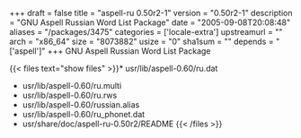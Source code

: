 +++
draft = false
title = "aspell-ru 0.50r2-1"
version = "0.50r2-1"
description = "GNU Aspell Russian Word List Package"
date = "2005-09-08T20:08:48"
aliases = "/packages/3475"
categories = ['locale-extra']
upstreamurl = ""
arch = "x86_64"
size = "8073882"
usize = "0"
sha1sum = ""
depends = "['aspell']"
+++
GNU Aspell Russian Word List Package

{{< files text="show files" >}}* usr/lib/aspell-0.60/ru.dat
* usr/lib/aspell-0.60/ru.multi
* usr/lib/aspell-0.60/ru.rws
* usr/lib/aspell-0.60/russian.alias
* usr/lib/aspell-0.60/ru_phonet.dat
* usr/share/doc/aspell-ru-0.50r2/README
{{< /files >}}